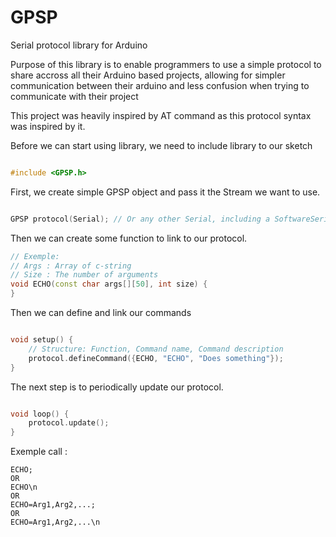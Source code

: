 # GPSP

Serial protocol library for Arduino

Purpose of this library is to enable programmers to use a simple protocol to share accross all their Arduino based projects, allowing for simpler communication between their arduino and less confusion when trying to communicate with their project

This project was heavily inspired by AT command as this protocol syntax was inspired by it.


Before we can start using library, we need to include library to our sketch

``` C++

#include <GPSP.h>

```

First, we create simple GPSP object and pass it the Stream we want to use.

``` C++

GPSP protocol(Serial); // Or any other Serial, including a SoftwareSerial

```

Then we can create some function to link to our protocol.

``` C++
// Exemple:
// Args : Array of c-string
// Size : The number of arguments
void ECHO(const char args[][50], int size) {
}
```

Then we can define and link our commands

``` C++

void setup() {
    // Structure: Function, Command name, Command description
    protocol.defineCommand({ECHO, "ECHO", "Does something"});
}
```

The next step is to periodically update our protocol.

``` C++

void loop() {
    protocol.update();
}

```

Exemple call :

```
ECHO;
OR
ECHO\n
OR
ECHO=Arg1,Arg2,...;
OR
ECHO=Arg1,Arg2,...\n
```
